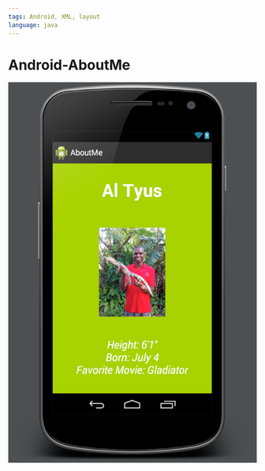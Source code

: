 ```yaml
---
tags: Android, XML, layout
language: java
---
```


Android-AboutMe
===============

![AboutMeUI](AboutMeScreenshot.png)